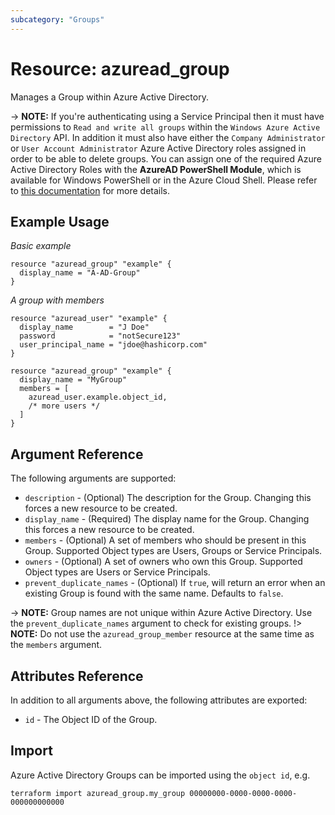 ```yaml
---
subcategory: "Groups"
---
```


# Resource: azuread_group

Manages a Group within Azure Active Directory.

-> **NOTE:** If you're authenticating using a Service Principal then it must have permissions to `Read and write all groups` within the `Windows Azure Active Directory` API. In addition it must also have either the `Company Administrator` or `User Account Administrator` Azure Active Directory roles assigned in order to be able to delete groups. You can assign one of the required Azure Active Directory Roles with the **AzureAD PowerShell Module**, which is available for Windows PowerShell or in the Azure Cloud Shell. Please refer to [this documentation](https://docs.microsoft.com/en-us/powershell/module/azuread/add-azureaddirectoryrolemember) for more details.

## Example Usage

*Basic example*

```hcl
resource "azuread_group" "example" {
  display_name = "A-AD-Group"
}
```

*A group with members*

```hcl
resource "azuread_user" "example" {
  display_name        = "J Doe"
  password            = "notSecure123"
  user_principal_name = "jdoe@hashicorp.com"
}

resource "azuread_group" "example" {
  display_name = "MyGroup"
  members = [
    azuread_user.example.object_id,
    /* more users */
  ]
}
```

## Argument Reference

The following arguments are supported:

* `description` - (Optional) The description for the Group.  Changing this forces a new resource to be created.
* `display_name` - (Required) The display name for the Group. Changing this forces a new resource to be created.
* `members` - (Optional) A set of members who should be present in this Group. Supported Object types are Users, Groups or Service Principals.
* `owners` - (Optional) A set of owners who own this Group. Supported Object types are Users or Service Principals.
* `prevent_duplicate_names` - (Optional) If `true`, will return an error when an existing Group is found with the same name. Defaults to `false`.

-> **NOTE:** Group names are not unique within Azure Active Directory. Use the `prevent_duplicate_names` argument to check for existing groups.
!> **NOTE:** Do not use the `azuread_group_member` resource at the same time as the `members` argument.

## Attributes Reference

In addition to all arguments above, the following attributes are exported:

* `id` - The Object ID of the Group.

## Import

Azure Active Directory Groups can be imported using the `object id`, e.g.

```shell
terraform import azuread_group.my_group 00000000-0000-0000-0000-000000000000
```
